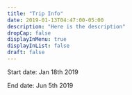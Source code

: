 ```yaml
---
title: "Trip Info"
date: 2019-01-13T04:47:00-05:00
description: "Here is the description"
dropCap: false
displayInMenu: true
displayInList: false
draft: false
---
```


Start date: Jan 18th 2019

End date: Jun 5th 2019